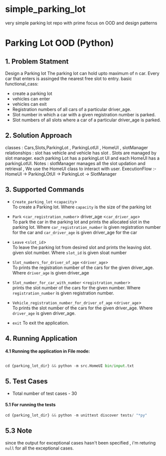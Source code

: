 # simple_parking_lot
very simple parking lot repo with prime focus on OOD and design patterns 
# Parking Lot OOD (Python)

## 1. Problem Statment
Design a Parking lot The parking lot can hold upto maximum of n car. Every car that enters is assinged the nearest free slot to entry. basic functional_cass:
- create a parking lot 
- vehicles can enter
- vehicles can exit 
- Registration numbers of all cars of a particular driver_age.
- Slot number in which a car with a given registration number is parked.
- Slot numbers of all slots where a car of a particular driver_age is parked.

## 2. Solution Approach
classes : Cars,Slots,ParkingLot , ParkingLotUI , HomeUI , slotManager
relationships : slot has vehicle and vehicle has slot . Slots are managed by slot manager.
each parking Lot has a parkingLot UI and each HomeUI has a parkingLotUI. 
Notes : slotManager manages all the slot updation and retrieval , We use the HomeUI class to interact with user.
ExecutionFlow :- HomeUI -> ParkingLOtUI -> ParkingLot -> SlotManager 

## 3. Supported Commands

- `Create_parking_lot` <`capacity`>   
To create a Parking lot. Where `capacity` is the size of the parking lot

- `Park` <`car_registration_number`> driver_age <`car_driver_age`>   
To park the car in the parking lot and prints the allocated slot in the parking lot. Where `car_registration_number` is given registration number for the car and `car_driver_age` is given driver_age for the car

- `Leave` <`slot_id`>   
To leave the parking lot from desired slot and prints the leaving slot. given slot number. Where `slot_id` is given sloat number

- `Slot_numbers_for_driver_of_age` <`driver_age`>   
To prints the registration number of the cars for the given driver_age. Where `driver_age` is given driver_age

- `Slot_number_for_car_with_number` <`registration_number`>   
prints the slot number of the cars for the given number. Where `registration_number` is given registration number.

- `Vehicle_registration_number_for_driver_of_age` <`driver_age`>   
To prints the slot number of the cars for the given driver_age.  Where `driver_age` is given driver_age.

- `exit` 
To exit the application.

## 4. Running Application
#### 4.1 Running the application in File mode:

```python

cd {parking_lot_dir} && python -m src.HomeUI bin/input.txt
```

## 5. Test Cases
- Total number of test cases - 30

#### 5.1 For running the tests
```python
cd {parking_lot_dir} && python -m unittest discover tests/ "*py"
```

## 5.3 Note 
since the output for exceptional cases hasn't been specified , i'm returing `null` for all the exceptional cases.